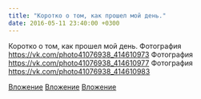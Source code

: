```yaml
---
title: "Коротко о том, как прошел мой день."
date: 2016-05-11 23:40:00 +0300
---
```


Коротко о том, как прошел мой день.
Фотография
https://vk.com/photo41076938_414610973
Фотография
https://vk.com/photo41076938_414610977
Фотография
https://vk.com/photo41076938_414610983

[Вложение](https://vk.com/photo41076938_414610973)
[Вложение](https://vk.com/photo41076938_414610977)
[Вложение](https://vk.com/photo41076938_414610983)
